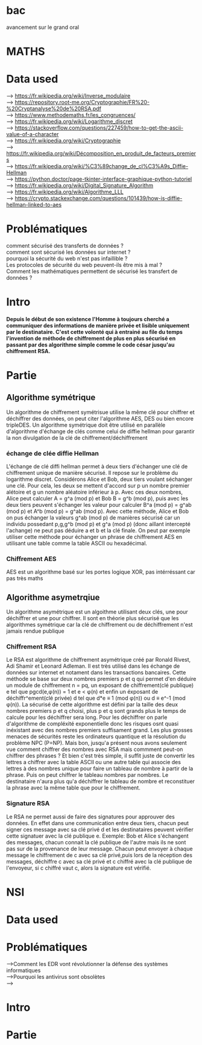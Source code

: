 # bac
avancement sur le grand oral

# MATHS

# Data used
--> https://fr.wikipedia.org/wiki/Inverse_modulaire <br>
--> https://repository.root-me.org/Cryptographie/FR%20-%20Cryptanalyse%20de%20RSA.pdf <br>
--> https://www.methodemaths.fr/les_congruences/ <br>
--> https://fr.wikipedia.org/wiki/Logarithme_discret <br>
--> https://stackoverflow.com/questions/227459/how-to-get-the-ascii-value-of-a-character <br>
--> https://fr.wikipedia.org/wiki/Cryptographie <br>
--> https://fr.wikipedia.org/wiki/Décomposition_en_produit_de_facteurs_premiers <br>
--> https://fr.wikipedia.org/wiki/%C3%89change_de_cl%C3%A9s_Diffie-Hellman <br>
--> https://python.doctor/page-tkinter-interface-graphique-python-tutoriel <br>
--> https://fr.wikipedia.org/wiki/Digital_Signature_Algorithm <br>
--> https://fr.wikipedia.org/wiki/Algorithme_LLL <br>
--> https://crypto.stackexchange.com/questions/101439/how-is-diffie-hellman-linked-to-aes <br>

# Problématiques

comment sécurisé des transferts de données ?<br>
comment sont sécurisé les données sur internet ?<br>
pourquoi la sécurité du web n'est pas infaillible ?<br>
Les protocoles de sécurité du web peuvent-ils être mis à mal ?<br>
Comment les mathématiques permettent de sécurisé les transfert de données ?<br>

# Intro

<h4>Depuis le début de son existence l'Homme à toujours cherché a communiquer des informations de manière privée et lisible uniquement par le destinataire. C'est cette volonté qui à entrainé au file du temps l'invention de méthode de chiffrement de plus en plus sécurisé en passant par des algorithme simple comme le code césar jusqu'au chiffrement RSA.</h4>

# Partie

<h2>Algorithme symétrique</h2>
<p>Un algorithme de chiffrement symétrisue utilise la même clé pour chiffrer et déchiffrer des données, on peut citer l'algorithme AES, DES ou bien encore tripleDES. Un algorithme symétrique doit être utilisé en parallèle d'algorithme d'échange de clés comme celui de diffie hellman pour garantir la non divulgation de la clé de chiffrement/déchiffrement</p>
<h3>échange de clée diffie Hellman</h3>
<p>L'échange de clé diffi hellman permet à deux tiers d'échanger une clé de chiffrement unique de manière sécurisé. Il repose sur le problème du logarithme discret. Considérons Alice et Bob, deux tiers voulant séchanger une clé. Pour cela, les deux se mettent d'accord sur p un nombre premier alétoire et g un nombre aléatoire inférieur à p. Avec ces deux nombres, Alice peut calculer A = g^a (mod p) et Bob B = g^b (mod p), puis avec les deux tiers peuvent s'échanger les valeur pour calculer B^a (mod p) = g^ab (mod p) et A^b (mod p) = g^ab (mod p). Avec cette méthode, Alice et Bob on pus échanger la valeurs g^ab (mod p) de manières sécurisé car un individu possedant p,g,g^b (mod p) et g^a (mod p) (donc aillant intercepté l'achange) ne peut pas déduire a et b et la clé finale. On peut par exemple utiliser cette méthode pour échanger un phrase de chiffrement AES en utilisant une table comme la table ASCII ou hexadécimal.</p>
<h3>Chiffrement AES</h3>
<p>AES est un algorithme basé sur les portes logique XOR, pas intérréssant car pas très maths</p>
<h2>Algorithme asymetrqiue</h2>
<p>Un algorithme asymétrique est un algoithme utilisant deux clés, une pour déchiffrer et une pour chiffrer. Il sont en théorie plus sécurisé que les algorithmes symétrique car la clé de chiffrement ou de déchiffrement n'est jamais rendue publique</p>
<h3>Chiffrement RSA</h3>
<p>Le RSA est algorithme de chiffrement asymétrique créé par Ronald Rivest, Adi Shamir et Leonard Adleman. Il est très utilisé dans les échange de données sur internet et notament dans les transactions bancaires. Cette méthode se base sur deux nombres premiers p et q qui permet d'en déduire un module de chiffrement n = pq, un exposant de chiffrement(clé publique) e tel que pgcd(e,φ(n)) = 1 et e < φ(n) et enfin un éxposant de déchiffr^ement(clé privée) d tel que d*e ≡ 1 (mod φ(n)) ou d ≡ e^-1 (mod φ(n)). La sécurisé de cette algorithme est défini par la taille des deux nombres premiers p et q choisi, plus p et q sont grands plus le temps de calcule pour les déchiffrer sera long. Pour les déchiffrer on parle d'algorithme de compléxité exponentielle donc les risques osnt quasi inéxistant avec des nombres premiers suffisament grand. Les plus grosses menaces de sécurités reste les ordinateurs quantique et la résolution du problème NPC (P=NP). Mais bon, jusqu'a présent nous avons seulement vue comment chiffrer des nombres avec RSA mais commment peut-on chiffrer des phrases ? Et bien c'est très simple, il suffit juste de convertir les lettres a chiffrer avec la table ASCII ou une autre table qui associe des lettres à des nombres unique pour faire un tableau de nombre à partir de la phrase. Puis on peut chiffrer le tableau nombres par nombres. Le destinataire n'aura plus qu'a déchiffrer le tableau de nombre et reconstituer la phrase avec la même table que pour le chiffrement.</p>
<h3>Signature RSA</h3>
<p>Le RSA ne permet aussi de faire des signatures pour approuver des données. En effet dans une communication entre deux tiers, chacun peut signer ces message avec sa clé privé d et les destinataires peuvent vérifier cette signatuer avec la clé publique e. Exemple: Bob et Alice s'échangent des messages, chacun connait la clé publique de l'autre mais ils ne sont pas sur de la provenance de leur message. Chacun peut envoyer à chaque message le chiffrement de c avec sa clé privé,puis lors de la réception des messages, déchiffre c avec sa clé privé et c chiffré avec la clé publique de l'envoyeur, si c chiffré vaut c, alors la signature est vérifié. </p>

# NSI

# Data used

# Problématiques

-->Comment les EDR vont révolutionner la défense des systèmes informatiques <br>
-->Pourquoi les antivirus sont obsolètes <br>
-->

# Intro

# Partie
